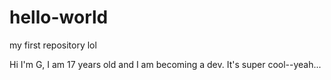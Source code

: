 # hello-world
my first repository lol

Hi I'm G, I am 17 years old and I am becoming a dev. It's super cool--yeah...
